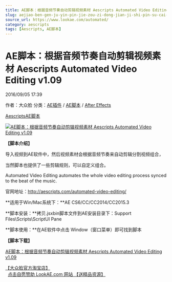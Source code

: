 ```yaml
---
title: AE脚本：根据音频节奏自动剪辑视频素材 Aescripts Automated Video Editing v1.09
slug: aejiao-ben-gen-ju-yin-pin-jie-zou-zi-dong-jian-ji-shi-pin-su-cai-aescripts-automated-video-editing-v1-09
source_url: https://www.lookae.com/automated/
category: aescripts
tags: [Aescripts, AE脚本]
---
```

# AE脚本：根据音频节奏自动剪辑视频素材 Aescripts Automated Video Editing v1.09

2016/09/05 17:39

作者：大众脸
分类：[AE插件](https://www.lookae.com/after-effects/aechajian/) / [AE脚本](https://www.lookae.com/after-effects/aescripts/) / [After Effects](https://www.lookae.com/after-effects/)

[Aescripts](https://www.lookae.com/tag/aescripts/)[AE脚本](https://www.lookae.com/tag/ae%e8%84%9a%e6%9c%ac/)

[![AE脚本：根据音频节奏自动剪辑视频素材 Aescripts Automated Video Editing v1.09](https://www.lookae.com/wp-content/uploads/2016/09/Automated-Video-Editing.jpg "AE脚本：根据音频节奏自动剪辑视频素材 Aescripts Automated Video Editing v1.09-LookAE.com")](https://www.lookae.com/wp-content/uploads/2016/09/Automated-Video-Editing.jpg)

**【脚本介绍】**

导入视频到AE软件中，然后视频素材会根据音频节奏来自动剪辑分割视频组合，

当然脚本也提供了一些剪辑规则，可以自定义组合。

Automated Video Editing automates the whole video editing process synced to the beat of the music.

官网地址：http://aescripts.com/automated-video-editing/

**适用于Win/Mac系统下：**AE CS6/CC/CC2014/CC2015.3

**脚本安装：**拷贝.jsxbin脚本文件到AE安装目录下：Support Files\Scripts\ScriptUI Pane

**脚本使用：**在AE软件中点击 Window（窗口菜单）即可找到脚本

**【脚本下载】**

[AE脚本：根据音频节奏自动剪辑视频素材 Aescripts Automated Video Editing v1.09](http://lookae.ctfile.com/fs/z9D156114679)

[【大众脸官方淘宝店】](https://lookae.taobao.com/)                [点击自愿赞助 LookAE.com 网站 【送精品资源】](https://www.lookae.com/sponsor/)
